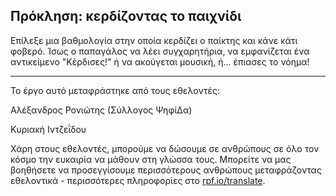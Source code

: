 ## Πρόκληση: κερδίζοντας το παιχνίδι

Επίλεξε μια βαθμολογία στην οποία κερδίζει ο παίκτης και κάνε κάτι φοβερό. Ίσως ο παπαγάλος να λέει συγχαρητήρια, να εμφανίζεται ένα αντικείμενο "Κέρδισες!" ή να ακούγεται μουσική, ή... έπιασες το νόημα!


***
Το έργο αυτό μεταφράστηκε από τους εθελοντές:

Αλέξανδρος Ρονιώτης (Σύλλογος ΨηφίΔα)

Κυριακή Ιντζεΐδου

Χάρη στους εθελοντές, μπορούμε να δώσουμε σε ανθρώπους σε όλο τον κόσμο την ευκαιρία να μάθουν στη γλώσσα τους. Μπορείτε να μας βοηθήσετε να προσεγγίσουμε περισσότερους ανθρώπους μεταφράζοντας εθελοντικά - περισσότερες πληροφορίες στο [rpf.io/translate](https://rpf.io/translate).

